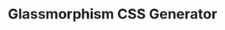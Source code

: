 ---
title: 'Glassmorphism CSS Generator'
description: 'Get started with this free CSS generator based on the glassmorphism design specifications to quickly design and customize the style properties'
link: 'https://ui.glass/generator/'
imageURL: 'https://res.cloudinary.com/dc6mrv5cb/image/upload/v1718795883/personal-resources/css/ui.glass_generator__xapsi2_kjxjta.webp'
---